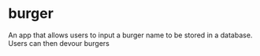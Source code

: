 # burger
An app that allows users to input a burger name to be stored in a database. Users can then devour burgers
